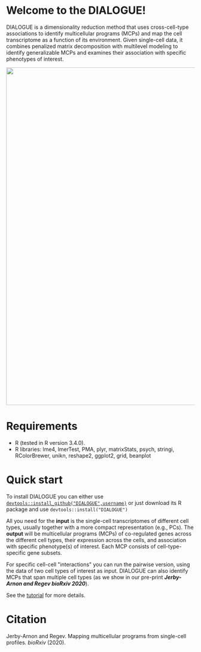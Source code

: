 # **Welcome to the DIALOGUE!**

DIALOGUE is a dimensionality reduction method that uses cross-cell-type associations to identify multicellular programs (MCPs) and map the cell transcriptome as a function of its environment. Given single-cell data, it combines penalized matrix decomposition with multilevel modeling to identify generalizable MCPs and examines their association with specific phenotypes of interest.

<img src="https://github.com/livnatje/DIALOGUE/blob/master/Images/DIALOGUE_overview.png" width=900 />

# **Requirements**

* R (tested in R version 3.4.0).
* R libraries: lme4, lmerTest, PMA, plyr, matrixStats, psych, stringi, RColorBrewer, unikn, reshape2, ggplot2, grid, beanplot

# **Quick start**

To install DIALOGUE you can either use [```devtools::install_github("DIALOGUE",username)```](https://www.rdocumentation.org/packages/devtools/versions/1.13.6/topics/install_github) or just download its R package and use ```devtools::install("DIALOGUE")```

All you need for the **input** is the single-cell transcriptomes of different cell types, usually together with a more compact representation (e.g., PCs). The **output** will be multicellular programs (MCPs) of co-regulated genes across the different cell types, their expression across the cells, and association with specific phenotype(s) of interest. Each MCP consists of cell-type-specific gene subsets.

For specific cell-cell "interactions" you can run the pairwise version, using the data of two cell types of interest as input. DIALOGUE can also identify MCPs that span multiple cell types (as we show in our pre-print **_Jerby-Arnon and Regev bioRxiv 2020_**).

See the [tutorial](https://github.com/livnatje/DIALOGUE/wiki/Tutorial) for more details.

# Citation

Jerby-Arnon and Regev. Mapping multicellular programs from single-cell profiles. _bioRxiv_ (2020).

